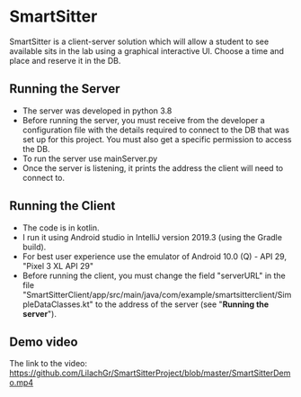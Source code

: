 # SmartSitter

SmartSitter is a client-server solution which will allow a student to see available sits in the lab using a graphical interactive UI. Choose a time and place and reserve it in the DB.

## Running the Server
+ The server was developed in python 3.8
+ Before running the server, you must receive from the developer a configuration file with the details required to connect to the DB that was set up for this project. You must also get a specific permission to access the DB. 
+ To run the server use mainServer.py
+ Once the server is listening, it prints the address the client will need to connect to. 

## Running the Client
+ The code is in kotlin.
+ I run it using Android studio in IntelliJ version 2019.3 (using the Gradle build).
+ For best user experience use the emulator of Android 10.0 (Q) - API 29, "Pixel 3 XL API 29"
+ Before running the client, you must change the field "serverURL" in the file "SmartSitterClient/app/src/main/java/com/example/smartsitterclient/SimpleDataClasses.kt" to the address of the server (see "**Running the server**").

## Demo video
The link to the video: https://github.com/LilachGr/SmartSitterProject/blob/master/SmartSitterDemo.mp4

